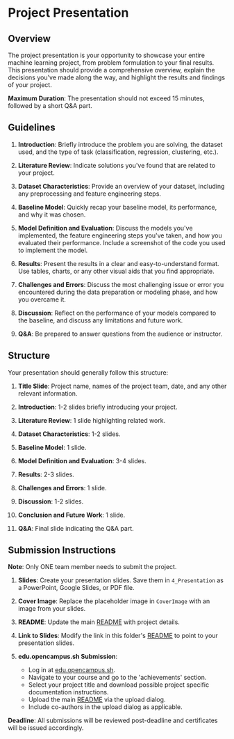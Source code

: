 # Project Presentation

## Overview

The project presentation is your opportunity to showcase your entire machine learning project, from problem formulation to your final results. This presentation should provide a comprehensive overview, explain the decisions you've made along the way, and highlight the results and findings of your project.

**Maximum Duration**: The presentation should not exceed 15 minutes, followed by a short Q&A part.

## Guidelines

1. **Introduction**: Briefly introduce the problem you are solving, the dataset used, and the type of task (classification, regression, clustering, etc.).

2. **Literature Review**: Indicate solutions you've found that are related to your project.

3. **Dataset Characteristics**: Provide an overview of your dataset, including any preprocessing and feature engineering steps.

4. **Baseline Model**: Quickly recap your baseline model, its performance, and why it was chosen.

5. **Model Definition and Evaluation**: Discuss the models you've implemented, the feature engineering steps you've taken, and how you evaluated their performance. Include a screenshot of the code you used to implement the model.

6. **Results**: Present the results in a clear and easy-to-understand format. Use tables, charts, or any other visual aids that you find appropriate.

7. **Challenges and Errors**: Discuss the most challenging issue or error you encountered during the data preparation or modeling phase, and how you overcame it.

8. **Discussion**: Reflect on the performance of your models compared to the baseline, and discuss any limitations and future work.

9. **Q&A**: Be prepared to answer questions from the audience or instructor.

## Structure

Your presentation should generally follow this structure:

1. **Title Slide**: Project name, names of the project team, date, and any other relevant information.

2. **Introduction**: 1-2 slides briefly introducing your project.

3. **Literature Review**: 1 slide highlighting related work.

4. **Dataset Characteristics**: 1-2 slides.

5. **Baseline Model**: 1 slide.

6. **Model Definition and Evaluation**: 3-4 slides.

7. **Results**: 2-3 slides.

8. **Challenges and Errors**: 1 slide.

9. **Discussion**: 1-2 slides.

10. **Conclusion and Future Work**: 1 slide.

11. **Q&A**: Final slide indicating the Q&A part.

## Submission Instructions

**Note**: Only ONE team member needs to submit the project.

1. **Slides**: Create your presentation slides. Save them in `4_Presentation` as a PowerPoint, Google Slides, or PDF file.

2. **Cover Image**: Replace the placeholder image in `CoverImage` with an image from your slides.

3. **README**: Update the main [README](../README.md) with project details.

4. **Link to Slides**: Modify the link in this folder's [README](README.md) to point to your presentation slides.

5. **edu.opencampus.sh Submission**:
   - Log in at [edu.opencampus.sh](https://edu.opencampus.sh).
   - Navigate to your course and go to the 'achievements' section.
   - Select your project title and download possible project specific documentation instructions.
   - Upload the main [README](../README.md) via the upload dialog.
   - Include co-authors in the upload dialog as applicable.

**Deadline**: All submissions will be reviewed post-deadline and certificates will be issued accordingly.
